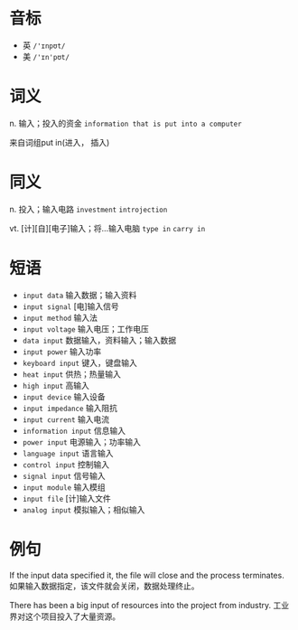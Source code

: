 # 音标

- 英 `/'ɪnpʊt/`
- 美 `/'ɪn'pʊt/`

# 词义

n. 输入；投入的资金
`information that is put into a computer`



来自词组put in(进入， 插入)

# 同义

n. 投入；输入电路
`investment` `introjection`

vt. [计][自][电子]输入；将…输入电脑
`type in` `carry in`

# 短语

- `input data` 输入数据；输入资料
- `input signal` [电]输入信号
- `input method` 输入法
- `input voltage` 输入电压；工作电压
- `data input` 数据输入，资料输入；输入数据
- `input power` 输入功率
- `keyboard input` 键入，键盘输入
- `heat input` 供热；热量输入
- `high input` 高输入
- `input device` 输入设备
- `input impedance` 输入阻抗
- `input current` 输入电流
- `information input` 信息输入
- `power input` 电源输入；功率输入
- `language input` 语言输入
- `control input` 控制输入
- `signal input` 信号输入
- `input module` 输入模组
- `input file` [计]输入文件
- `analog input` 模拟输入；相似输入

# 例句

If the input data specified it, the file will close and the process terminates.
如果输入数据指定，该文件就会关闭，数据处理终止。

There has been a big input of resources into the project from industry.
工业界对这个项目投入了大量资源。


